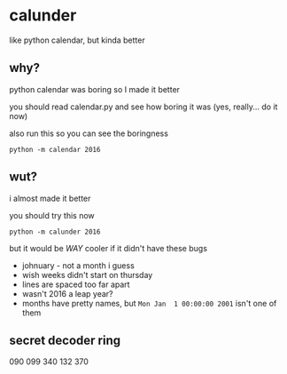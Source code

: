 # calunder
like python calendar, but kinda better

## why?
python calendar was boring so I made it better

you should read calendar.py and see how boring it was (yes, really... do it now)

also run this so you can see the boringness

```
python -m calendar 2016
```

## wut?
i almost made it better 

you should try this now

```
python -m calunder 2016
```

but it would be *WAY* cooler if it didn't have these bugs

- johnuary - not a month i guess
- wish weeks didn't start on thursday
- lines are spaced too far apart
- wasn't 2016 a leap year?
- months have pretty names, but `Mon Jan  1 00:00:00 2001` isn't one of them


## secret decoder ring
090 099 340 132 370